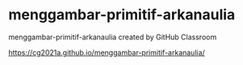 # menggambar-primitif-arkanaulia
menggambar-primitif-arkanaulia created by GitHub Classroom

https://cg2021a.github.io/menggambar-primitif-arkanaulia/
